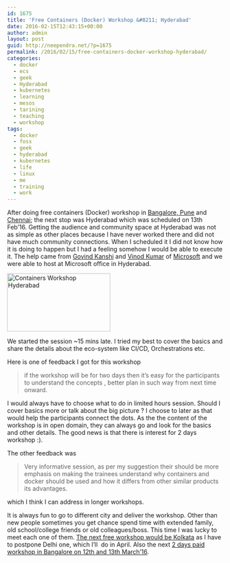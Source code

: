 ```yaml
---
id: 1675
title: 'Free Containers (Docker) Workshop &#8211; Hyderabad'
date: 2016-02-15T12:43:15+00:00
author: admin
layout: post
guid: http://neependra.net/?p=1675
permalink: /2016/02/15/free-containers-docker-workshop-hyderabad/
categories:
  - docker
  - ecs
  - geek
  - Hyderabad
  - kubernetes
  - learning
  - mesos
  - tarining
  - teaching
  - workshop
tags:
  - docker
  - foss
  - geek
  - hyderabad
  - kubernetes
  - life
  - linux
  - me
  - training
  - work
---
```

After doing free containers (Docker) workshop in [Bangalore, Pune](http://neependra.net/?p=1557) and [Chennai](http://neependra.net/?p=1603); the next stop was Hyderabad which was scheduled on 13th Feb&#8217;16. Getting the audience and community space at Hyderabad was not as simple as other places because I have never worked there and did not have much community connections. When I scheduled it I did not know how it is doing to happen but I had a feeling somehow I would be able to execute it. The help came from [Govind Kanshi](https://twitter.com/govindk) and [Vinod Kumar](https://twitter.com/vinodk_sql) of [Microsoft](https://www.microsoft.com/) and we were able to host at Microsoft office in Hyderabad.
  
<a title="Containers Workshop Hyderabad" href="https://www.flickr.com/photos/neependra/25014282726/in/datetaken/" data-flickr-embed="true"><img class="alignright" src="https://farm2.staticflickr.com/1460/25014282726_f538101edd_m.jpg" alt="Containers Workshop Hyderabad" width="240" height="135" /></a>
  
We started the session ~15 mins late. I tried my best to cover the basics and share the details about the eco-system like CI/CD, Orchestrations etc.
  
Here is one of feedback I got for this workshop

> if the workshop will be for two days then it&#8217;s easy for the participants to understand the concepts , better plan in such way from next time onward.

I would always have to choose what to do in limited hours session. Should I cover basics more or talk about the big picture ? I choose to later as that would help the participants connect the dots. As the the content of the workshop is in open domain, they can always go and look for the basics and other details. The good news is that there is interest for 2 days workshop :).
  
The other feedback was

> Very informative session, as per my suggestion their should be more emphasis on making the trainees understand why containers and docker should be used and how it differs from other similar products its advantages.

which I think I can address in longer workshops.
  
It is always fun to go to different city and deliver the workshop. Other than new people sometimes you get chance spend time with extended family, old school/college friends or old colleagues/boss. This time I was lucky to meet each one of them. [The next free workshop would be Kolkata](http://neependra.net/?p=1532) as I have to postpone Delhi one, which I&#8217;ll  do in April. Also the next [2 days paid workshop in Bangalore on 12th and 13th March&#8217;16](https://www.townscript.com/e/containers-workshop-blr).